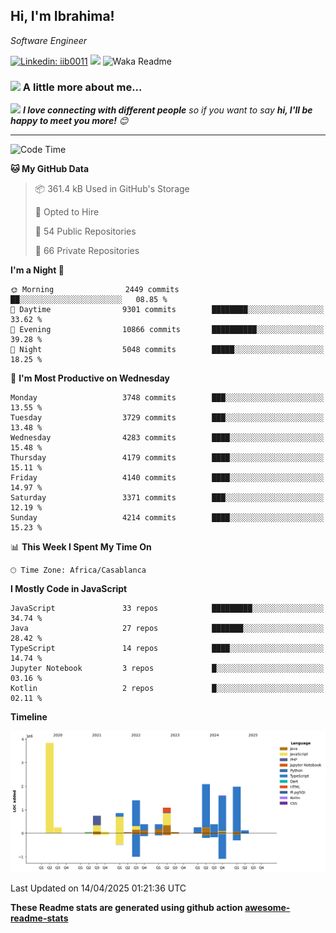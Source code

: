 <h2>Hi, I'm Ibrahima! </h2>
<p><em>Software Engineer 
</em></p>


[![Linkedin: iib0011](https://img.shields.io/badge/-iib0011-blue?style=flat-square&logo=Linkedin&logoColor=white&link=https://www.linkedin.com/in/iib0011/)](https://www.linkedin.com/in/iib0011/)
![](https://visitor-badge.glitch.me/badge?page_id=iib0011)
![Waka Readme](https://github.com/iib0011/iib0011/workflows/Waka%20Readme/badge.svg)


### <img src="https://media.giphy.com/media/VgCDAzcKvsR6OM0uWg/giphy.gif" width="50"> A little more about me...  


<img src="https://media.giphy.com/media/LnQjpWaON8nhr21vNW/giphy.gif" width="60"> <em><b>I love connecting with different people</b> so if you want to say <b>hi, I'll be happy to meet you more!</b> 😊</em>

---
<!--START_SECTION:waka-->
![Code Time](http://img.shields.io/badge/Code%20Time-4%2C696%20hrs%2011%20mins-blue)

**🐱 My GitHub Data** 

> 📦 361.4 kB Used in GitHub's Storage 
 > 
> 💼 Opted to Hire
 > 
> 📜 54 Public Repositories 
 > 
> 🔑 66 Private Repositories 
 > 
**I'm a Night 🦉** 

```text
🌞 Morning                2449 commits        ██░░░░░░░░░░░░░░░░░░░░░░░   08.85 % 
🌆 Daytime                9301 commits        ████████░░░░░░░░░░░░░░░░░   33.62 % 
🌃 Evening                10866 commits       ██████████░░░░░░░░░░░░░░░   39.28 % 
🌙 Night                  5048 commits        █████░░░░░░░░░░░░░░░░░░░░   18.25 % 
```
📅 **I'm Most Productive on Wednesday** 

```text
Monday                   3748 commits        ███░░░░░░░░░░░░░░░░░░░░░░   13.55 % 
Tuesday                  3729 commits        ███░░░░░░░░░░░░░░░░░░░░░░   13.48 % 
Wednesday                4283 commits        ████░░░░░░░░░░░░░░░░░░░░░   15.48 % 
Thursday                 4179 commits        ████░░░░░░░░░░░░░░░░░░░░░   15.11 % 
Friday                   4140 commits        ████░░░░░░░░░░░░░░░░░░░░░   14.97 % 
Saturday                 3371 commits        ███░░░░░░░░░░░░░░░░░░░░░░   12.19 % 
Sunday                   4214 commits        ████░░░░░░░░░░░░░░░░░░░░░   15.23 % 
```


📊 **This Week I Spent My Time On** 

```text
🕑︎ Time Zone: Africa/Casablanca
```

**I Mostly Code in JavaScript** 

```text
JavaScript               33 repos            █████████░░░░░░░░░░░░░░░░   34.74 % 
Java                     27 repos            ███████░░░░░░░░░░░░░░░░░░   28.42 % 
TypeScript               14 repos            ████░░░░░░░░░░░░░░░░░░░░░   14.74 % 
Jupyter Notebook         3 repos             █░░░░░░░░░░░░░░░░░░░░░░░░   03.16 % 
Kotlin                   2 repos             █░░░░░░░░░░░░░░░░░░░░░░░░   02.11 % 
```



**Timeline**

![Lines of Code chart](https://raw.githubusercontent.com/iib0011/iib0011/master/assets/bar_graph.png)


 Last Updated on 14/04/2025 01:21:36 UTC
<!--END_SECTION:waka-->

**These Readme stats are generated using github action [awesome-readme-stats](https://github.com/iib0011/waka-readme-stats)**
